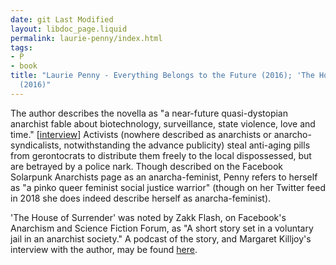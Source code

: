 ```yaml
---
date: git Last Modified
layout: libdoc_page.liquid
permalink: laurie-penny/index.html
tags:
- P
- book
title: "Laurie Penny - Everything Belongs to the Future (2016); 'The House of Surrender'
  (2016)"
---
```


The author describes the novella as "a near-future  quasi-dystopian anarchist fable about biotechnology, surveillance, state  violence, love and time." [<a href="https://www.facebook.com/SolarpunkAnarchists/?fref=ts">interview</a>] Activists (nowhere described as anarchists or  anarcho-syndicalists, notwithstanding the advance publicity) steal anti-aging  pills from gerontocrats to distribute them freely to the local dispossessed, but are betrayed by a  police nark. Though described on the Facebook Solarpunk Anarchists page as an  anarcha-feminist, Penny refers to herself as "a pinko queer feminist social  justice warrior" (though on her Twitter feed in 2018 she does indeed  describe herself as anarcha-feminist).

'The House of Surrender' was noted by Zakk Flash, on Facebook's Anarchism and Science Fiction Forum, as "A short story set in a voluntary jail in an anarchist society." A podcast of the story, and Margaret Killjoy&#39;s interview with the author, may be found <a href="https://www.wewillrememberfreedom.com/podcast/the-house-of-surrender-by-laurie-penny/">here</a>.